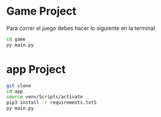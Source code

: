 # Game Project

Para correr el juego debes hacer lo siguiente en la terminal
```sh
cd game
py main.py
```

# app Project
```sh
git clone
cd app
source venv/Scripts/activate
pip3 install -r requirements.txtS
py main.py
```